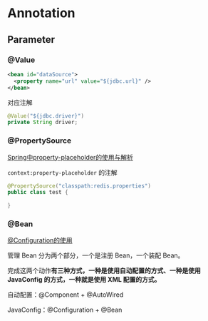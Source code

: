 # Annotation

## Parameter

### @Value

```xml
<bean id="dataSource">
  <property name="url" value="${jdbc.url}" />
</bean>
```

对应注解

```java
@Value("${jdbc.driver}")
private String driver;
```

### @PropertySource

[Spring中property-placeholder的使用与解析](https://www.cnblogs.com/leftthen/p/5615066.html)

`context:property-placeholder` 的注解

```java
@PropertySource("classpath:redis.properties")
public class test {
    
}
```

### @Bean

[@Configuration的使用](https://www.cnblogs.com/duanxz/p/7493276.html)

管理 Bean 分为两个部分，一个是注册 Bean，一个装配 Bean。

完成这两个动作**有三种方式，一种是使用自动配置的方式、一种是使用 JavaConfig 的方式，一种就是使用 XML 配置的方式。**

自动配置：@Component + @AutoWired

JavaConfig：@Configuration + @Bean


